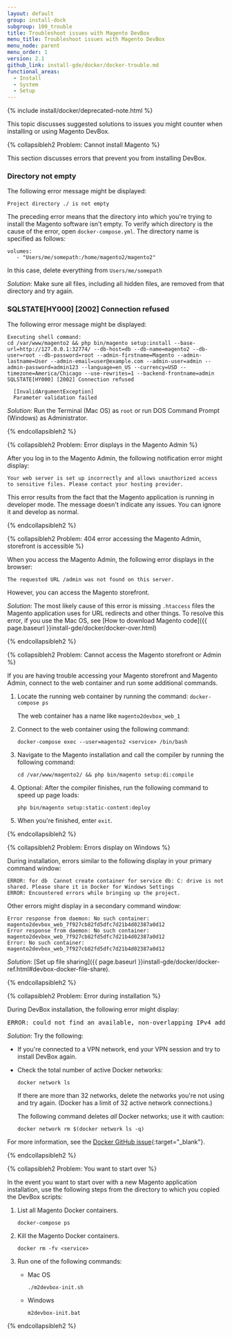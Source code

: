 ```yaml
---
layout: default
group: install-dock
subgroup: 100_trouble
title: Troubleshoot issues with Magento DevBox
menu_title: Troubleshoot issues with Magento DevBox
menu_node: parent
menu_order: 1
version: 2.1
github_link: install-gde/docker/docker-trouble.md
functional_areas:
  - Install
  - System
  - Setup
---
```


{% include install/docker/deprecated-note.html %}

This topic discusses suggested solutions to issues you might counter when installing or using Magento DevBox.

{% collapsibleh2 Problem: Cannot install Magento %}

This section discusses errors that prevent you from installing DevBox.

### Directory not empty
The following error message might be displayed:

	Project directory ./ is not empty

The preceding error means that the directory into which you're trying to install the Magento software isn't empty. To verify which directory is the cause of the error, open `docker-compose.yml`. The directory name is specified as follows:

	volumes:
	   - "Users/me/somepath:/home/magento2/magento2"

In this case, delete everything from `Users/me/somepath`

_Solution_: Make sure all files, including all hidden files, are removed from that directory and try again.

### SQLSTATE[HY000] [2002] Connection refused
The following error message might be displayed:

	Executing shell command:
	cd /var/www/magento2 && php bin/magento setup:install --base-url=http://127.0.0.1:32774/ --db-host=db --db-name=magento2 --db-user=root --db-password=root --admin-firstname=Magento --admin-lastname=User --admin-email=user@example.com --admin-user=admin --admin-password=admin123 --language=en_US --currency=USD --timezone=America/Chicago --use-rewrites=1 --backend-frontname=admin
	SQLSTATE[HY000] [2002] Connection refused

 	  [InvalidArgumentException]   
	  Parameter validation failed

_Solution_: Run the Terminal (Mac OS) as `root` or run DOS Command Prompt (Windows) as Administrator.

{% endcollapsibleh2 %}

{% collapsibleh2 Problem: Error displays in the Magento Admin %}

After you log in to the Magento Admin, the following notification error might display:

	Your web server is set up incorrectly and allows unauthorized access to sensitive files. Please contact your hosting provider.

This error results from the fact that the Magento application is running in developer mode. The message doesn't indicate any issues. You can ignore it and develop as normal.

{% endcollapsibleh2 %}

{% collapsibleh2 Problem: 404 error accessing the Magento Admin, storefront is accessible %}

When you access the Magento Admin, the following error displays in the browser:

	The requested URL /admin was not found on this server.

However, you can access the Magento storefront.

_Solution_: The most likely cause of this error is missing `.htaccess` files the Magento application uses for URL redirects and other things. To resolve this error, if you use the Mac OS, see [How to download Magento code]({{ page.baseurl }}install-gde/docker/docker-over.html)

{% endcollapsibleh2 %}

{% collapsibleh2 Problem: Cannot access the Magento storefront or Admin %}

If you are having trouble accessing your Magento storefront and Magento Admin, connect to the web container and run some additional commands.

1.  Locate the running web container by running the command: `docker-compose ps`

    The web container has a name like `magento2devbox_web_1` 
2.  Connect to the web container using the following command:

        docker-compose exec --user=magento2 <service> /bin/bash
3.  Navigate to the Magento installation and call the compiler by running the following command:

        cd /var/www/magento2/ && php bin/magento setup:di:compile
4.  Optional: After the compiler finishes, run the following command to speed up page loads:

        php bin/magento setup:static-content:deploy
5. When you're finished, enter `exit`.

{% endcollapsibleh2 %}

{% collapsibleh2 Problem: Errors display on Windows %}

During installation, errors similar to the following display in your primary command window:

	ERROR: for db  Cannot create container for service db: C: drive is not shared. Please share it in Docker for Windows Settings
	ERROR: Encountered errors while bringing up the project.

Other errors might display in a secondary command window:

	Error response from daemon: No such container: magento2devbox_web_7f927cb82fd5dfc7d21b4d02387a0d12
	Error response from daemon: No such container: magento2devbox_web_7f927cb82fd5dfc7d21b4d02387a0d12
	Error: No such container: magento2devbox_web_7f927cb82fd5dfc7d21b4d02387a0d12

*Solution*: [Set up file sharing]({{ page.baseurl }}install-gde/docker/docker-ref.html#devbox-docker-file-share).

{% endcollapsibleh2 %}

{% collapsibleh2 Problem: Error during installation %}

During DevBox installation, the following error might display:

<pre class="no-copy">ERROR: could not find an available, non-overlapping IPv4 address pool among the defaults to assign to the network</pre>

_Solution_: Try the following:

*	If you're connected to a VPN network, end your VPN session and try to install DevBox again.
*	Check the total number of active Docker networks:

		docker network ls

	If there are more than 32 networks, delete the networks you're not using and try again. (Docker has a limit of 32 active network connections.)

	The following command deletes _all_ Docker networks; use it with caution:

		docker network rm $(docker network ls -q)

For more information, see the [Docker GitHub issue](https://github.com/docker/libnetwork/issues/779){:target="_blank"}.

{% endcollapsibleh2 %}

{% collapsibleh2 Problem: You want to start over %}

In the event you want to start over with a new Magento application installation, use the following steps from the directory to which you copied the DevBox scripts:

1.	List all Magento Docker containers.

		docker-compose ps
2.	Kill the Magento Docker containers.

		docker rm -fv <service>
3.	Run one of the following commands:

	*	Mac OS

			./m2devbox-init.sh

	*	Windows

			m2devbox-init.bat

{% endcollapsibleh2 %}
